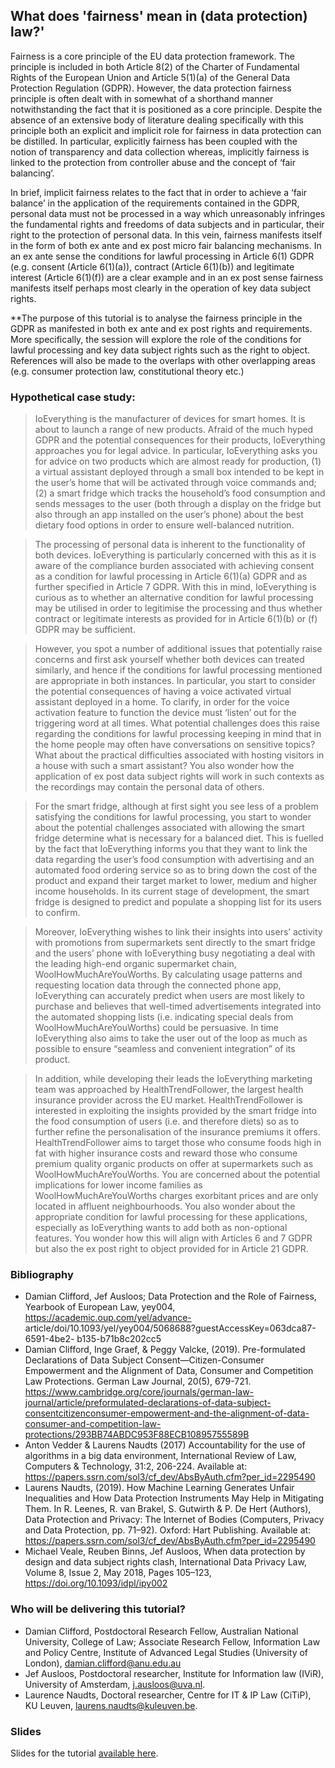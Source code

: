 ## What does 'fairness' mean in (data protection) law?'

Fairness is a core principle of the EU data protection framework. The principle is included in both Article 8(2) of the Charter of Fundamental Rights of the European Union and Article 5(1)(a) of the General Data Protection Regulation (GDPR). However, the data protection fairness principle is often dealt with in somewhat of a shorthand manner notwithstanding the fact that it is positioned as a core principle. Despite the absence of an extensive body of literature dealing specifically with this principle both an explicit and implicit role for fairness in data protection can be distilled. In particular, explicitly fairness has been coupled with the notion of transparency and data collection whereas, implicitly fairness is linked to the protection from controller abuse and the concept of ‘fair balancing’. 

In brief, implicit fairness relates to the fact that in order to achieve a ‘fair balance’ in the application of the requirements contained in the GDPR, personal data must not be processed in a way which unreasonably infringes the fundamental rights and freedoms of data subjects and in particular, their right to the protection of personal data. In this vein, fairness manifests itself in the form of both ex ante and ex post micro fair balancing mechanisms. In an ex ante sense the conditions for lawful processing in Article 6(1) GDPR (e.g. consent (Article 6(1)(a)), contract (Article 6(1)(b)) and legitimate interest (Article 6(1)(f)) are a clear example and in an ex post sense fairness manifests itself perhaps most clearly in the operation of key data subject rights. 

**The purpose of this tutorial is to analyse the fairness principle in the GDPR as manifested in both ex ante and ex post rights and requirements. More specifically, the session will explore the role of the conditions for lawful processing and key data subject rights such as the right to object. References will also be made to the overlaps with other overlapping areas (e.g. consumer protection law, constitutional theory etc.)

### Hypothetical case study:

> IoEverything is the manufacturer of devices for smart homes. It is about to launch a range of new products. Afraid of the much hyped GDPR and the potential consequences for their products, IoEverything approaches you for legal advice. In particular, IoEverything asks you for advice on two products which are almost ready for production, (1) a virtual assistant deployed through a small box intended to be kept in the user’s home that will be activated through voice commands and; (2) a smart fridge which tracks the household’s food consumption and sends messages to the user (both through a display on the fridge but also through an app installed on the user’s phone) about the best dietary food options in order to ensure well-balanced nutrition.

> The processing of personal data is inherent to the functionality of both devices. IoEverything is particularly concerned with this as it is aware of the compliance burden associated with achieving consent as a condition for lawful processing in Article 6(1)(a) GDPR and as further specified in Article 7 GDPR. With this in mind, IoEverything is curious as to whether an alternative condition for lawful processing may be utilised in order to legitimise the processing and thus whether contract or legitimate interests as provided for in Article 6(1)(b) or (f) GDPR may be sufficient. 

> However, you spot a number of additional issues that potentially raise concerns and first ask yourself whether both devices can treated similarly, and hence if the conditions for lawful processing mentioned are appropriate in both instances. In particular, you start to consider the potential consequences of having a voice activated virtual assistant deployed in a home. To clarify, in order for the voice activation feature to function the device must ‘listen’ out for the triggering word at all times. What potential challenges does this raise regarding the conditions for lawful processing keeping in mind that in the home people may often have conversations on sensitive topics? What about the practical difficulties associated with hosting visitors in a house with such a smart assistant? You also wonder how the application of ex post data subject rights will work in such contexts as the recordings may contain the personal data of others. 

> For the smart fridge, although at first sight you see less of a problem satisfying the conditions for lawful processing, you start to wonder about the potential challenges associated with allowing the smart fridge determine what is necessary for a balanced diet. This is fuelled by the fact that IoEverything informs you that they want to link the data regarding the user’s food consumption with advertising and an automated food ordering service so as to bring down the cost of the product and expand their target market to lower, medium and higher income households. In its current stage of development, the smart fridge is designed to predict and populate a shopping list for its users to confirm. 

> Moreover, IoEverything wishes to link their insights into users’ activity with promotions from supermarkets sent directly to the smart fridge and the users’ phone with IoEverything busy negotiating a deal with the leading high-end organic supermarket chain, WoolHowMuchAreYouWorths. By calculating usage patterns and requesting location data through the connected phone app, IoEverything can accurately predict when users are most likely to purchase and believes that well-timed advertisements integrated into the automated shopping lists (i.e. indicating special deals from WoolHowMuchAreYouWorths) could be persuasive. In time IoEverything also aims to take the user out of the loop as much as possible to ensure “seamless and convenient integration” of its product. 

> In addition, while developing their leads the IoEverything marketing team was approached by HealthTrendFollower, the largest health insurance provider across the EU market. HealthTrendFollower is interested in exploiting the insights provided by the smart fridge into the food consumption of users (i.e. and therefore diets) so as to further refine the personalisation of the insurance premiums it offers. HealthTrendFollower aims to target those who consume foods high in fat with higher insurance costs and reward those who consume premium quality organic products on offer at supermarkets such as WoolHowMuchAreYouWorths. You are concerned about the potential implications for lower income families as WoolHowMuchAreYouWorths charges exorbitant prices and are only located in affluent neighbourhoods. You also wonder about the appropriate condition for lawful processing for these applications, especially as IoEverything wants to add both as non-optional features. You wonder how this will align with Articles 6 and 7 GDPR but also the ex post right to object provided for in Article 21 GDPR.


### Bibliography 

- Damian Clifford, Jef Ausloos; Data Protection and the Role of Fairness, Yearbook of European Law, yey004, https://academic.oup.com/yel/advance- article/doi/10.1093/yel/yey004/5068688?guestAccessKey=063dca87-6591-4be2- b135-b71b8c202cc5 
- Damian Clifford, Inge Graef, & Peggy Valcke, (2019). Pre-formulated Declarations of Data Subject Consent—Citizen-Consumer Empowerment and the Alignment of Data, Consumer and Competition Law Protections. German Law Journal, 20(5), 679-721. https://www.cambridge.org/core/journals/german-law-journal/article/preformulated-declarations-of-data-subject-consentcitizenconsumer-empowerment-and-the-alignment-of-data-consumer-and-competition-law-protections/293BB74ABDC953F88ECB10895755589B 
- Anton Vedder & Laurens Naudts (2017) Accountability for the use of algorithms in a big data environment, International Review of Law, Computers & Technology, 31:2, 206-224. Available at: https://papers.ssrn.com/sol3/cf_dev/AbsByAuth.cfm?per_id=2295490 
- Laurens Naudts, (2019). How Machine Learning Generates Unfair Inequalities and How Data Protection Instruments May Help in Mitigating Them. In R. Leenes, R. van Brakel, S. Gutwirth & P. De Hert (Authors), Data Protection and Privacy: The Internet of Bodies (Computers, Privacy and Data Protection, pp. 71–92). Oxford: Hart Publishing. Available at: https://papers.ssrn.com/sol3/cf_dev/AbsByAuth.cfm?per_id=2295490 
- Michael Veale, Reuben Binns, Jef Ausloos, When data protection by design and data subject rights clash, International Data Privacy Law, Volume 8, Issue 2, May 2018, Pages 105–123, https://doi.org/10.1093/idpl/ipy002 

### Who will be delivering this tutorial?

- Damian Clifford, Postdoctoral Research Fellow, Australian National University, College of Law; Associate Research Fellow, Information Law and Policy Centre, Institute of Advanced Legal Studies (University of London), damian.clifford@anu.edu.au
- Jef Ausloos, Postdoctoral researcher, Institute for Information law (IViR), University of Amsterdam, j.ausloos@uva.nl.
- Laurence Naudts, Doctoral researcher, Centre for IT & IP Law (CiTiP), KU Leuven, laurens.naudts@kuleuven.be.


### Slides

Slides for the tutorial [available here](https://github.com/fat2020tutorials/fairness-in-dp-law/raw/master/Clifford.Ausloos.Naudts_What%20does%20'fairness'%20mean%20in%20(data%20protection)%20law.FAT%20Tutorial.pptx).
